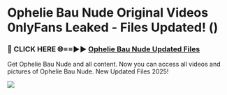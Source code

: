 # Ophelie Bau Nude Original Videos 0nlyFans Leaked - Files Updated! ()

<h3>🔴 CLICK HERE 🌐==►► <a href="https://tinyurl.com/2p9ay9w9" rel="nofollow">Ophelie Bau Nude Updated Files</a></h3>

Get Ophelie Bau Nude and all content. Now you can access all videos and pictures of Ophelie Bau Nude. New Updated Files 2025!

[![](https://i.imgur.com/KQgVmj3.gif)](https://tinyurl.com/2p9ay9w9)
